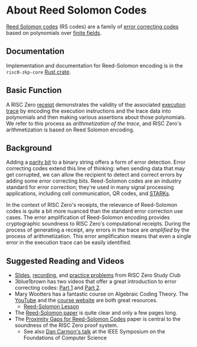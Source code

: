 # About Reed Solomon Codes

[Reed Solomon codes](https://en.wikipedia.org/wiki/Reed–Solomon_error_correction) (RS codes) are a family of [error correcting codes](https://en.wikipedia.org/wiki/Error_correction_code) based on polynomials over [finite fields](about-finite-fields.md). 

## Documentation
Implementation and documentation for Reed-Solomon encoding is in the `risc0-zkp-core` [Rust crate](https://github.com/risc0/risc0#rust-crates).

## Basic Function
A RISC Zero [receipt] demonstrates the validity of the associated [execution trace](../explainers/proof-system/what_is_a_trace.md) by encoding  the execution instructions and the trace data into polynomials and then making various assertions about those polynomials. 
We refer to this process as _arithmetization of the trace_, and RISC Zero's arithmetization is based on Reed Solomon encoding.

## Background
Adding a [parity bit](https://en.wikipedia.org/wiki/Parity_bit) to a binary string offers a form of error detection. 
Error correcting codes extend this line of thinking: when sending data that may get corrupted, we can allow the recipient to detect and correct errors by adding some error correcting bits. 
Reed-Solomon codes are an industry standard for error correction; they're used in many signal processing applications, including cell communication, QR codes, and [STARKs](about-starks.md). 

In the context of RISC Zero's receipts, the relevance of Reed-Solomon codes is quite a bit more nuanced than the standard error correction use cases. 
The error amplification of Reed-Solomon encoding provides cryptographic soundness to RISC Zero's computational receipts. 
During the process of generating a receipt, any errors in the trace are _amplified_ by the process of arithmetization. 
This error amplification means that even a single error in the execution trace can be easily identified.

## Suggested Reading and Videos
- [Slides](https://drive.google.com/file/d/1p0AZ3E4kLIDmFslW_c47YGb-EgeXc_YZ/view), [recording](https://youtu.be/Yu9DHhdSqQo), and [practice problems](https://drive.google.com/file/d/1JtzBGxz1c-PDVIIRmWa85_A22NS9dlL-/view?usp=share_link) from RISC Zero Study Club
- 3blue1brown has two videos that offer a great introduction to error correcting codes: [Part 1](https://www.youtube.com/watch?v=X8jsijhllIA) and [Part 2](https://www.youtube.com/watch?v=b3NxrZOu_CE&t=0s).
- Mary Wootters has a fantastic course on Algebraic Coding Theory. The [YouTube](https://www.youtube.com/playlist?list=PLkvhuSoxwjI_UudECvFYArvG0cLbFlzSr) and the [course website](https://web.stanford.edu/class/cs250/) are both great resources. 
  - [Reed-Solomon Lesson](https://www.youtube.com/watch?v=yQkEnde2lNg&list=PLkvhuSoxwjI_UudECvFYArvG0cLbFlzSr&index=16)
-  The [Reed-Solomon paper](https://faculty.math.illinois.edu/~duursma/CT/RS-1960.pdf) is quite clear and only a few pages long.
-  The [Proximity Gaps for Reed-Solomon Codes](https://eprint.iacr.org/2020/654.pdf) paper is central to the soundness of the RISC Zero proof system. 
   - See also [Dan Carmon's talk](https://www.youtube.com/watch?v=v0ZHUPzKotY) at the IEEE Symposium on the Foundations of Computer Science

[receipt]: https://docs.rs/risc0-zkvm/latest/risc0_zkvm/receipt/
